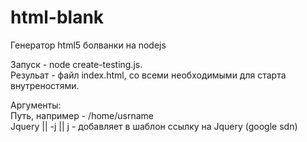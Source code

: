 # html-blank
Генератор html5 болванки на nodejs <br>

Запуск - node create-testing.js. <br>
Резульат - файл index.html, со всеми необходимыми для старта внутреностями. <br>

Аргументы: <br>
Путь, например - /home/usrname <br>
Jquery || -j || j - добавляет в шаблон ссылку на Jquery (google sdn)
